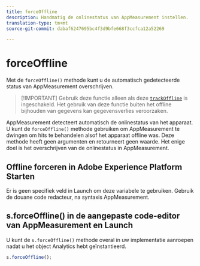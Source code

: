 ```yaml
---
title: forceOffline
description: Handmatig de onlinestatus van AppMeasurement instellen.
translation-type: tm+mt
source-git-commit: dabaf6247695bc4f3d9bfe668f3ccfca12a52269

---
```



# forceOffline

Met de `forceOffline()` methode kunt u de automatisch gedetecteerde status van AppMeasurement overschrijven.

>[!IMPORTANT] Gebruik deze functie alleen als deze [`trackOffline`](../config-vars/trackoffline.md) is ingeschakeld. Het gebruik van deze functie buiten het offline bijhouden van gegevens kan gegevensverlies veroorzaken.

AppMeasurement detecteert automatisch de onlinestatus van het apparaat. U kunt de `forceOffline()` methode gebruiken om AppMeasurement te dwingen om hits te behandelen alsof het apparaat offline was. Deze methode heeft geen argumenten en retourneert geen waarde. Het enige doel is het overschrijven van de onlinestatus in AppMeasurement.

## Offline forceren in Adobe Experience Platform Starten

Er is geen specifiek veld in Launch om deze variabele te gebruiken. Gebruik de douane code redacteur, na syntaxis AppMeasurement.

## s.forceOffline() in de aangepaste code-editor van AppMeasurement en Launch

U kunt de `s.forceOffline()` methode overal in uw implementatie aanroepen nadat u het object Analytics hebt geïnstantieerd.

```js
s.forceOffline();
```
